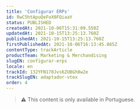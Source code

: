 ```yaml
---
title: 'Configurar ERPs'
id: RwC5htApuQeFoX0FQiaaY
status: PUBLISHED
createdAt: 2021-10-06T15:31:09.550Z
updatedAt: 2021-10-15T13:25:13.760Z
publishedAt: 2021-10-15T13:25:13.760Z
firstPublishedAt: 2021-10-06T16:13:45.865Z
contentType: trackArticle
productTeam: Marketing & Merchandising
slugEN: configurar-erps
locale: en
trackId: 132YFN170Jvs6ZUBGh8w2e
trackSlugEN: adaptador-vtex
order: 4
---
```


> ⚠️ This content is only available in Portuguese.
